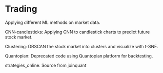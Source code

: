 # Trading

Applying different ML methods on market data.

CNN-candlesticks: Applying CNN to candlestick charts to predict future stock market.

Clustering: DBSCAN the stock market into clusters and visualize with t-SNE.

Quantopian: Deprecated code using Quantopian platform for backtesting.

strategies_online: Source from joinquant
